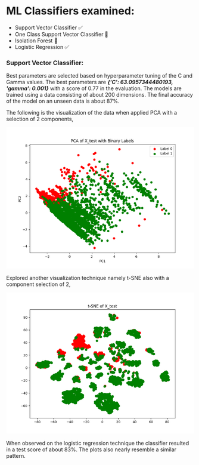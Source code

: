 # ML Classifiers examined:
 - Support Vector Classifier ✅
 - One Class Support Vector Classifier 🚧
 - Isolation Forest 🚧
 - Logistic Regression ✅
### Support Vector Classifier:

Best parameters are selected based on hyperparameter tuning of the C and Gamma values. 
The best parameters are
***{'C': 63.0957344480193,
 'gamma': 0.001}*** with a score of 0.77 in the evaluation. The models are trained using a data consisting of 
about 200 dimensions. The final accuracy of the model on an unseen data is about 87%.

The following is the visualization of the data when applied PCA with a selection of 2 components,

![Visualization using PCA for Support Vector Classifier](./pca.png)

Explored another visualization technique namely t-SNE also with a component selection of 2,

![Visualization using t-SNE](./tsne.png)

When observed on the logistic regression technique the classifier resulted in a test score of about 83%.
The plots also nearly resemble a similar pattern.
